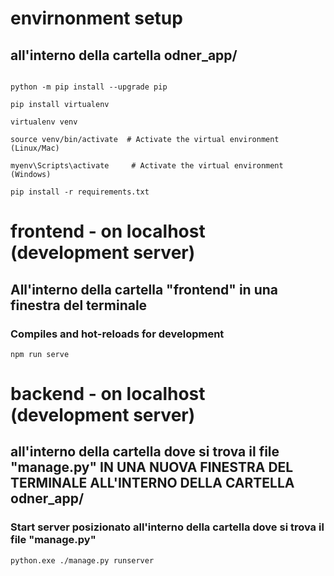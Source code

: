 # envirnonment setup

## all'interno della cartella odner_app/

```

python -m pip install --upgrade pip

pip install virtualenv  

virtualenv venv

source venv/bin/activate  # Activate the virtual environment (Linux/Mac)

myenv\Scripts\activate     # Activate the virtual environment (Windows)

pip install -r requirements.txt

```


# frontend - on localhost (development server)

## All'interno della cartella "frontend" in una finestra del terminale


### Compiles and hot-reloads for development
```
npm run serve
```

# backend - on localhost (development server)

## all'interno della cartella dove si trova il file "manage.py" IN UNA NUOVA FINESTRA DEL TERMINALE ALL'INTERNO DELLA CARTELLA odner_app/

### Start server posizionato all'interno della cartella dove si trova il file "manage.py"
```
python.exe ./manage.py runserver
```

